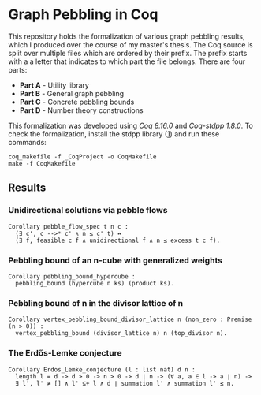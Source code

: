 Graph Pebbling in Coq
=====================
This repository holds the formalization of various graph pebbling results, which
I produced over the course of my master's thesis. The Coq source is split over
multiple files which are ordered by their prefix. The prefix starts with a
a letter that indicates to which part the file belongs. There are four parts:

- **Part A** - Utility library
- **Part B** - General graph pebbling
- **Part C** - Concrete pebbling bounds
- **Part D** - Number theory constructions

This formalization was developed using *Coq 8.16.0* and *Coq-stdpp 1.8.0*. To
check the formalization, install the stdpp library ([1]) and run these commands:
```
coq_makefile -f _CoqProject -o CoqMakefile
make -f CoqMakefile
```

[1]: https://gitlab.mpi-sws.org/iris/stdpp

Results
-------

### Unidirectional solutions via pebble flows
```
Corollary pebble_flow_spec t n c :
  (∃ c', c -->* c' ∧ n ≤ c' t) ↔
  (∃ f, feasible c f ∧ unidirectional f ∧ n ≤ excess t c f).
```

### Pebbling bound of an n-cube with generalized weights
```
Corollary pebbling_bound_hypercube :
  pebbling_bound (hypercube n ks) (product ks).
```

### Pebbling bound of n in the divisor lattice of n
```
Corollary vertex_pebbling_bound_divisor_lattice n (non_zero : Premise (n > 0)) :
  vertex_pebbling_bound (divisor_lattice n) n (top_divisor n).
```

### The Erdős-Lemke conjecture
```
Corollary Erdos_Lemke_conjecture (l : list nat) d n :
  length l = d -> d > 0 -> n > 0 -> d ∣ n -> (∀ a, a ∈ l -> a ∣ n) ->
  ∃ l', l' ≠ [] ∧ l' ⊆+ l ∧ d ∣ summation l' ∧ summation l' ≤ n.
```
